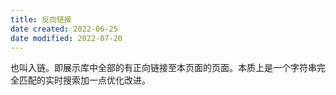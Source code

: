 ```yaml
---
title: 反向链接
date created: 2022-06-25
date modified: 2022-07-20
---
```


也叫入链。即展示库中全部的有正向链接至本页面的页面。本质上是一个字符串完全匹配的实时搜索加一点优化改进。
